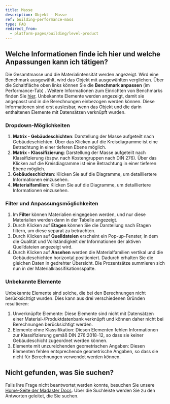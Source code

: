 ```yaml
---
title: Masse
description: Objekt - Masse
ref: building-performance-mass
type: FAQ
redirect_from:
  - platform-pages/building/level-product
---
```


## Welche Informationen finde ich hier und welche Anpassungen kann ich tätigen?
Die Gesamtmasse und die Materialintensität werden angezeigt. Wird eine Benchmark ausgewählt, wird das Objekt mit ausgewählten verglichen. 
Über die Schaltfläche oben links können Sie die **Benchmark anpassen** (im Performance-Tab) <iconify-icon inline icon='mdi-vector-polyline-edit'/>. Weitere Informationen zum Einrichten von Benchmarks finden Sie <a href="/ch/de/knowledge-base/stay-organized#verwalten-von-objekten" target="_blank">hier</a>.
Unbekannte Elemente werden angezeigt, damit sie angepasst und in die Berechnungen einbezogen werden können. Diese Informationen sind erst auslesbar, wenn das Objekt und die darin enthaltenen Elemente mit Datensätzen verknüpft wurden.

### Dropdown-Möglichkeiten

1. **Matrix - Gebäudeschichten**: Darstellung der Masse aufgeteilt nach Gebäudeschichten. Über das Klicken auf die Kreisdiagramme ist eine Betrachtung in einer tieferen Ebene möglich.
1. **Matrix - Klassifizierung**: Darstellung der Masse aufgeteilt nach Klassifizierung (bspw. nach Kostengruppen nach DIN 276). Über das Klicken auf die Kreisdiagramme ist eine Betrachtung in einer tieferen Ebene möglich.
1. **Gebäudeschichten**: Klicken Sie auf die Diagramme, um detailliertere Informationen einzusehen.
1. **Materialfamilien**: Klicken Sie auf die Diagramme, um detailliertere Informationen einzusehen.

### Filter und Anpassungsmöglichkeiten
1. Im **Filter** <iconify-icon inline icon='mdi-filter-outline'/> können Materialien eingegeben werden, und nur diese Materialien werden dann in der Tabelle angezeigt.
1. Durch Klicken auf **Etagen** <iconify-icon inline icon='mdi-layers-search-outline'/> können Sie die Darstellung nach Etagen filtern, um diese separat zu betrachten.
1. Durch Klicken auf **Quelldateien** <iconify-icon inline icon='mdi-file-check-outline'/> erscheint ein Pop-up-Fenster, in dem die Qualität und Vollständigkeit der Informationen der aktiven Quelldateien angezeigt wird.
1. Durch Klicken auf **Ansehen** <iconify-icon inline icon='mdi-rotate-right-variant'/> werden die Materialfamilien vertikal und die Gebäudeschichten horizontal positioniert. Dadurch erhalten Sie die gleichen Daten in gedrehter Übersicht. Die Prozentsätze summieren sich nun in der Materialklassifikationsspalte.

### Unbekannte Elemente
Unbekannte Elemente sind solche, die bei den Berechnungen nicht berücksichtigt wurden. Dies kann aus drei verschiedenen Gründen resultieren:

1. Unverknüpfte Elemente: Diese Elemente sind nicht mit Datensätzen einer Material-/Produktdatenbank verknüpft und können daher nicht bei Berechnungen berücksichtigt werden.
1. Elemente ohne Klassifikation: Diesen Elementen fehlen Informationen zur Klassifizierung gemäß DIN 276:2018-12, so dass sie keiner Gebäudeschicht zugeordnet werden können.
1. Elemente mit unzureichenden geometrischen Angaben: Diesen Elementen fehlen entsprechende geometrische Angaben, so dass sie nicht für Berechnungen verwendet werden können.

## Nicht gefunden, was Sie suchen?
Falls Ihre Frage nicht beantwortet werden konnte, besuchen Sie unsere <a href="/ch/de/" target="_blank">Home-Seite der Madaster Docs</a>. Über die Suchleiste werden Sie zu den Antworten geleitet, die Sie suchen.

